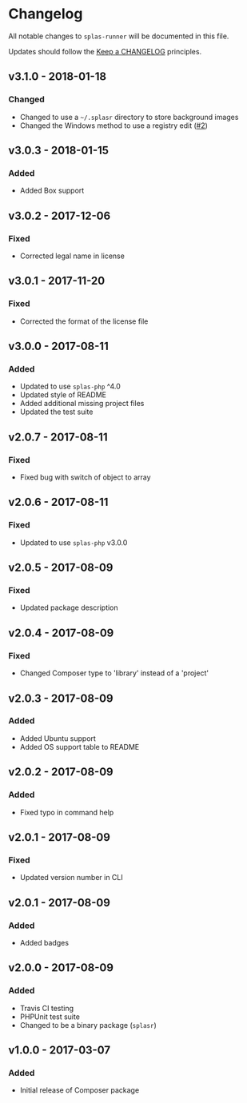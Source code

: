 # Changelog

All notable changes to `splas-runner` will be documented in this file.

Updates should follow the [Keep a CHANGELOG](http://keepachangelog.com/) principles.

## v3.1.0 - 2018-01-18

### Changed
- Changed to use a `~/.splasr` directory to store background images
- Changed the Windows method to use a registry edit ([#2](https://github.com/pxgamer/splas-runner/issues/2))

## v3.0.3 - 2018-01-15

### Added
- Added Box support

## v3.0.2 - 2017-12-06

### Fixed
- Corrected legal name in license

## v3.0.1 - 2017-11-20

### Fixed
- Corrected the format of the license file

## v3.0.0 - 2017-08-11

### Added
- Updated to use `splas-php` ^4.0
- Updated style of README
- Added additional missing project files
- Updated the test suite

## v2.0.7 - 2017-08-11

### Fixed
- Fixed bug with switch of object to array

## v2.0.6 - 2017-08-11

### Fixed
- Updated to use `splas-php` v3.0.0

## v2.0.5 - 2017-08-09

### Fixed
- Updated package description

## v2.0.4 - 2017-08-09

### Fixed
- Changed Composer type to 'library' instead of a 'project'

## v2.0.3 - 2017-08-09

### Added
- Added Ubuntu support
- Added OS support table to README

## v2.0.2 - 2017-08-09

### Added
- Fixed typo in command help

## v2.0.1 - 2017-08-09

### Fixed
- Updated version number in CLI

## v2.0.1 - 2017-08-09

### Added
- Added badges

## v2.0.0 - 2017-08-09

### Added
- Travis CI testing
- PHPUnit test suite
- Changed to be a binary package (`splasr`)

## v1.0.0 - 2017-03-07

### Added
- Initial release of Composer package

